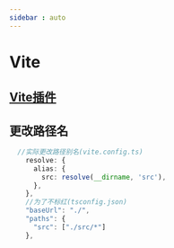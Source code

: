 ```yaml
---
sidebar : auto
---
```

# Vite

## [Vite插件](../Plugins/Vite_Plugins.md)

## 更改路径名

``` ts
  //实际更改路径别名(vite.config.ts)
    resolve: {
      alias: {
        src: resolve(__dirname, 'src'),
      },
    },
    //为了不标红(tsconfig.json)
    "baseUrl": "./",
    "paths": {
      "src": ["./src/*"]
    },
```
